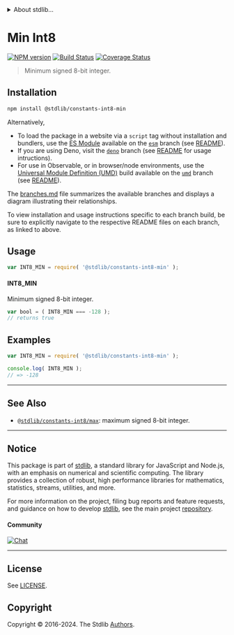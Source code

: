 <!--

@license Apache-2.0

Copyright (c) 2018 The Stdlib Authors.

Licensed under the Apache License, Version 2.0 (the "License");
you may not use this file except in compliance with the License.
You may obtain a copy of the License at

   http://www.apache.org/licenses/LICENSE-2.0

Unless required by applicable law or agreed to in writing, software
distributed under the License is distributed on an "AS IS" BASIS,
WITHOUT WARRANTIES OR CONDITIONS OF ANY KIND, either express or implied.
See the License for the specific language governing permissions and
limitations under the License.

-->


<details>
  <summary>
    About stdlib...
  </summary>
  <p>We believe in a future in which the web is a preferred environment for numerical computation. To help realize this future, we've built stdlib. stdlib is a standard library, with an emphasis on numerical and scientific computation, written in JavaScript (and C) for execution in browsers and in Node.js.</p>
  <p>The library is fully decomposable, being architected in such a way that you can swap out and mix and match APIs and functionality to cater to your exact preferences and use cases.</p>
  <p>When you use stdlib, you can be absolutely certain that you are using the most thorough, rigorous, well-written, studied, documented, tested, measured, and high-quality code out there.</p>
  <p>To join us in bringing numerical computing to the web, get started by checking us out on <a href="https://github.com/stdlib-js/stdlib">GitHub</a>, and please consider <a href="https://opencollective.com/stdlib">financially supporting stdlib</a>. We greatly appreciate your continued support!</p>
</details>

# Min Int8

[![NPM version][npm-image]][npm-url] [![Build Status][test-image]][test-url] [![Coverage Status][coverage-image]][coverage-url] <!-- [![dependencies][dependencies-image]][dependencies-url] -->

> Minimum signed 8-bit integer.

<section class="installation">

## Installation

```bash
npm install @stdlib/constants-int8-min
```

Alternatively,

-   To load the package in a website via a `script` tag without installation and bundlers, use the [ES Module][es-module] available on the [`esm`][esm-url] branch (see [README][esm-readme]).
-   If you are using Deno, visit the [`deno`][deno-url] branch (see [README][deno-readme] for usage intructions).
-   For use in Observable, or in browser/node environments, use the [Universal Module Definition (UMD)][umd] build available on the [`umd`][umd-url] branch (see [README][umd-readme]).

The [branches.md][branches-url] file summarizes the available branches and displays a diagram illustrating their relationships.

To view installation and usage instructions specific to each branch build, be sure to explicitly navigate to the respective README files on each branch, as linked to above.

</section>

<section class="usage">

## Usage

```javascript
var INT8_MIN = require( '@stdlib/constants-int8-min' );
```

#### INT8_MIN

Minimum signed 8-bit integer.

```javascript
var bool = ( INT8_MIN === -128 );
// returns true
```

</section>

<!-- /.usage -->

<section class="examples">

## Examples

<!-- TODO: better example -->

<!-- eslint no-undef: "error" -->

```javascript
var INT8_MIN = require( '@stdlib/constants-int8-min' );

console.log( INT8_MIN );
// => -128
```

</section>

<!-- /.examples -->

<!-- Section for related `stdlib` packages. Do not manually edit this section, as it is automatically populated. -->

<section class="related">

* * *

## See Also

-   <span class="package-name">[`@stdlib/constants-int8/max`][@stdlib/constants/int8/max]</span><span class="delimiter">: </span><span class="description">maximum signed 8-bit integer.</span>

</section>

<!-- /.related -->

<!-- Section for all links. Make sure to keep an empty line after the `section` element and another before the `/section` close. -->


<section class="main-repo" >

* * *

## Notice

This package is part of [stdlib][stdlib], a standard library for JavaScript and Node.js, with an emphasis on numerical and scientific computing. The library provides a collection of robust, high performance libraries for mathematics, statistics, streams, utilities, and more.

For more information on the project, filing bug reports and feature requests, and guidance on how to develop [stdlib][stdlib], see the main project [repository][stdlib].

#### Community

[![Chat][chat-image]][chat-url]

---

## License

See [LICENSE][stdlib-license].


## Copyright

Copyright &copy; 2016-2024. The Stdlib [Authors][stdlib-authors].

</section>

<!-- /.stdlib -->

<!-- Section for all links. Make sure to keep an empty line after the `section` element and another before the `/section` close. -->

<section class="links">

[npm-image]: http://img.shields.io/npm/v/@stdlib/constants-int8-min.svg
[npm-url]: https://npmjs.org/package/@stdlib/constants-int8-min

[test-image]: https://github.com/stdlib-js/constants-int8-min/actions/workflows/test.yml/badge.svg?branch=v0.2.2
[test-url]: https://github.com/stdlib-js/constants-int8-min/actions/workflows/test.yml?query=branch:v0.2.2

[coverage-image]: https://img.shields.io/codecov/c/github/stdlib-js/constants-int8-min/main.svg
[coverage-url]: https://codecov.io/github/stdlib-js/constants-int8-min?branch=main

<!--

[dependencies-image]: https://img.shields.io/david/stdlib-js/constants-int8-min.svg
[dependencies-url]: https://david-dm.org/stdlib-js/constants-int8-min/main

-->

[chat-image]: https://img.shields.io/gitter/room/stdlib-js/stdlib.svg
[chat-url]: https://app.gitter.im/#/room/#stdlib-js_stdlib:gitter.im

[stdlib]: https://github.com/stdlib-js/stdlib

[stdlib-authors]: https://github.com/stdlib-js/stdlib/graphs/contributors

[umd]: https://github.com/umdjs/umd
[es-module]: https://developer.mozilla.org/en-US/docs/Web/JavaScript/Guide/Modules

[deno-url]: https://github.com/stdlib-js/constants-int8-min/tree/deno
[deno-readme]: https://github.com/stdlib-js/constants-int8-min/blob/deno/README.md
[umd-url]: https://github.com/stdlib-js/constants-int8-min/tree/umd
[umd-readme]: https://github.com/stdlib-js/constants-int8-min/blob/umd/README.md
[esm-url]: https://github.com/stdlib-js/constants-int8-min/tree/esm
[esm-readme]: https://github.com/stdlib-js/constants-int8-min/blob/esm/README.md
[branches-url]: https://github.com/stdlib-js/constants-int8-min/blob/main/branches.md

[stdlib-license]: https://raw.githubusercontent.com/stdlib-js/constants-int8-min/main/LICENSE

<!-- <related-links> -->

[@stdlib/constants/int8/max]: https://github.com/stdlib-js/constants-int8-max

<!-- </related-links> -->

</section>

<!-- /.links -->
